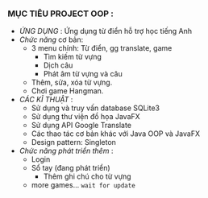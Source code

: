### MỤC TIÊU PROJECT OOP : 
- _ỨNG DỤNG_ : Ứng dụng từ điển hỗ trợ học tiếng Anh
- _Chức năng_ cơ bản:
  - 3 menu chính: Từ điển, gg translate, game
    - Tìm kiếm từ vựng
    - Dịch câu
    - Phát âm từ vựng và câu
  - Thêm, sửa, xóa từ vựng.
  - Chơi game Hangman.
- _CÁC KĨ THUẬT_ :
    - Sử dụng và truy vấn database SQLite3
    - Sử dụng thư viện đồ họa JavaFX
    - Sử dụng API Google Translate
    - Các thao tác cơ bản khác với Java OOP và JavaFX
  - Design pattern: Singleton
- _Chức năng phát triển thêm_ :
    - Login
  - Sổ tay (đang phát triển)
    - Thêm ghi chú cho từ vựng
  - more games...
    ```wait for update```
